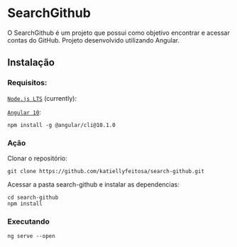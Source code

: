 # SearchGithub

O SearchGithub é um projeto que possui como objetivo encontrar e acessar contas do GitHub. Projeto desenvolvido utilizando Angular. 

## Instalação

### Requisitos:

[`Node.js LTS`](https://nodejs.org/en/) (currently):

[`Angular 10`](https://angular.io/):

```
npm install -g @angular/cli@10.1.0
```

### Ação

Clonar o repositório:

```
git clone https://github.com/katiellyfeitosa/search-github.git
```

Acessar a pasta search-github e instalar as dependencias:

```
cd search-github
npm install
```

### Executando 

```
ng serve --open

```
